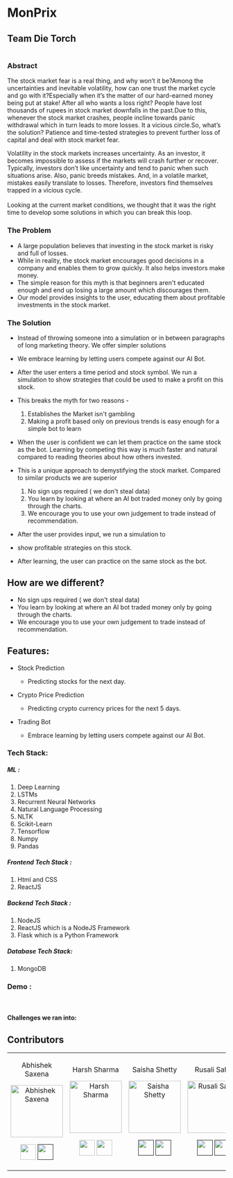 # MonPrix

## Team Die Torch
<img src="">


### Abstract

The stock market fear is a real thing, and why won’t it be?Among the uncertainties and inevitable volatility, how can one trust the market cycle and go with it?Especially when it’s the matter of our hard-earned money being put at stake!
After all who wants a loss right?
People have lost thousands of rupees in stock market downfalls in the past.Due to this, whenever the stock market crashes, people incline towards panic withdrawal which in turn leads to more losses. It a vicious circle.So, what’s the solution? Patience and time-tested strategies to prevent further loss of capital and deal with stock market fear.

Volatility in the stock markets increases uncertainty. As an investor, it becomes impossible to assess if the markets will crash further or recover. Typically, investors don’t like uncertainty and tend to panic when such situations arise. Also, panic breeds mistakes. And, in a volatile market, mistakes easily translate to losses. Therefore, investors find themselves trapped in a vicious cycle.
<br><br>
Looking at the current market conditions, we thought that it was the right time to develop some solutions in which you can break this loop.


### The Problem
  -  A large population believes that investing in the stock market is risky and full of losses.
  -  While in reality, the stock market encourages good decisions in a company and enables them to grow quickly. It also helps investors make money.
  -  The simple reason for this myth is that beginners aren't educated enough and end up losing a large amount which discourages them.
  -  Our model provides insights to the user, educating them  about profitable investments in the stock market.

### The Solution
- Instead of throwing someone into a simulation or in between paragraphs of long marketing theory. We offer simpler solutions
- We embrace learning by letting users compete against our AI Bot.
- After the user enters a time period and stock symbol. We run a simulation to show strategies that could be used to make a profit on this stock.
- This breaks the myth for two reasons -
    1. Establishes the Market isn't gambling 
    2. Making a profit based only on previous trends is easy enough for a simple bot to learn

- When the user is confident we can let them practice on the same stock as the bot. Learning by competing this way is much faster and natural compared to reading theories about how others invested.
- This is a unique approach to demystifying the stock market. Compared to similar products we are superior
    1. No sign ups required ( we don't steal data)
    2. You learn by looking at where an AI bot traded money only by going through the charts. 
    3. We encourage you to use your own judgement to trade instead of recommendation.
- After the user provides input, we run a simulation to
- show profitable strategies on this stock.
- After	learning,	the	user	can	practice	on	the	same  stock as the bot.     


## How are we  different?
- No sign ups required ( we don't steal  data)
- You learn by looking at where an AI bot  traded money only by going through the  charts.
- We encourage you to use your own  judgement to trade instead of  recommendation.

## Features:
- Stock Prediction
  - Predicting stocks for the next  day.

- Crypto Price Prediction
  - Predicting crypto currency prices for  the next 5 days.


- Trading Bot
  - Embrace learning by letting users  compete against our AI Bot.


### Tech Stack:
##### ML :

  1.	Deep Learning
  2.	LSTMs
  3.	Recurrent Neural Networks
  4.	Natural Language Processing
  5.	NLTK
  6.	Scikit-Learn
  7.	Tensorflow
  8.  Numpy
  9.  Pandas

##### Frontend Tech Stack :

1. Html and CSS
2. ReactJS

##### Backend Tech Stack :

1. NodeJS
2. ReactJS which is a NodeJS Framework
3. Flask which is a Python Framework

##### Database Tech Stack:

1. MongoDB

  
  ### Demo :
   <img src="">
  <img src="">
    <img src="">
      <img src="">
        <img src="">
         <img src="">
        <br>
 
  #### Challenges we ran into:

  
  
  ## Contributors

<table>
<tr align="center">

<td>

Abhishek Saxena

<p align="center">
<img src = ""  height="120" alt="Abhishek Saxena">
</p>
<p align="center">
<a href = "https://github.com/harshshaw"><img src = "http://www.iconninja.com/files/241/825/211/round-collaboration-social-github-code-circle-network-icon.svg" width="36" height = "36"/></a>
<a href = "">
<img src = "http://www.iconninja.com/files/863/607/751/network-linkedin-social-connection-circular-circle-media-icon.svg" width="36" height="36"/>
</a>
</p>
</td>


<td>

Harsh Sharma

<p align="center">
<img src = ""  height="120" alt="Harsh Sharma">
</p>
<p align="center">
<a href = "https://github.com/harshgeek4coder"><img src = "http://www.iconninja.com/files/241/825/211/round-collaboration-social-github-code-circle-network-icon.svg" width="36" height = "36"/></a>
<a href = "https://www.linkedin.com/in/harsh-sharma-484a4ab6/">
<img src = "http://www.iconninja.com/files/863/607/751/network-linkedin-social-connection-circular-circle-media-icon.svg" width="36" height="36"/>
</a>
</p>
</td>


<td>

Saisha Shetty

<p align="center">
<img src = ""  height="120" alt="Saisha Shetty">
</p>
<p align="center">
<a href = ""><img src = "http://www.iconninja.com/files/241/825/211/round-collaboration-social-github-code-circle-network-icon.svg" width="36" height = "36"/></a>
<a href = "">
<img src = "http://www.iconninja.com/files/863/607/751/network-linkedin-social-connection-circular-circle-media-icon.svg" width="36" height="36"/>
</a>
</p>
</td>

<td>

Rusali Saha

<p align="center">
<img src = ""  height="120" alt="Rusali Saha">
</p>
<p align="center">
<a href = ""><img src = "http://www.iconninja.com/files/241/825/211/round-collaboration-social-github-code-circle-network-icon.svg" width="36" height = "36"/></a>
<a href = "">
<img src = "http://www.iconninja.com/files/863/607/751/network-linkedin-social-connection-circular-circle-media-icon.svg" width="36" height="36"/>
</a>
</p>
</td>






  </table>
</tr>
  </table>
  
  
